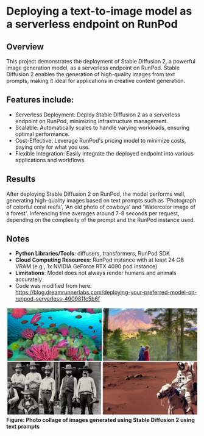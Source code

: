 # Deploying a text-to-image model as a serverless endpoint on RunPod
## Overview
This project demonstrates the deployment of Stable Diffusion 2, a powerful image generation model, as a serverless endpoint on RunPod. Stable Diffusion 2 enables the generation of high-quality images from text prompts, making it ideal for applications in creative content generation.

## Features include: 
- Serverless Deployment: Deploy Stable Diffusion 2 as a serverless endpoint on RunPod, minimizing infrastructure management.
- Scalable: Automatically scales to handle varying workloads, ensuring optimal performance.
- Cost-Effective: Leverage RunPod's pricing model to minimize costs, paying only for what you use.
- Flexible Integration: Easily integrate the deployed endpoint into various applications and workflows.

## Results
After deploying Stable Diffusion 2 on RunPod, the model performs well, generating high-quality images based on text prompts such as 'Photograph of colorful coral reefs', 'An old photo of cowboys' and 'Watercolor image of a forest'. Inferencing time averages around 7-8 seconds per request, depending on the complexity of the prompt and the RunPod instance used.

## Notes
- **Python Libraries/Tools**: diffusers, transformers, RunPod SDK
- **Cloud Computing Resources**: RunPod instance with at least 24 GB VRAM (e.g., 1x NVIDIA GeForce RTX 4090 pod instance)
- **Limitations**: Model does not always render humans and animals accurately
- Code was modified from here: https://blog.dreamrunnerlabs.com/deploying-your-preferred-model-on-runpod-serverless-490981fc5b6f



![Stable Diffusion 2-generated images](https://github.com/andrewliew86/Text-to-image-generation/blob/main/photo-collage-wide.png)
**Figure: Photo collage of images generated using Stable Diffusion 2 using text prompts**
